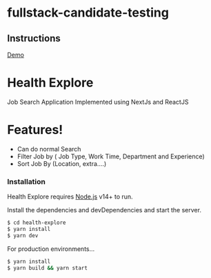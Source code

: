 # fullstack-candidate-testing

## Instructions

[Demo](https://health-explore-iota.vercel.app/)

# Health Explore

Job Search Application Implemented using NextJs and ReactJS

# Features!
  - Can do normal Search
  - Filter Job by ( Job Type, Work Time, Department and Experience)
  - Sort Job By (Location, extra....)

### Installation

Health Explore requires [Node.js](https://nodejs.org/) v14+ to run.

Install the dependencies and devDependencies and start the server.

```sh
$ cd health-explore
$ yarn install
$ yarn dev
```

For production environments...

```sh
$ yarn install
$ yarn build && yarn start
```
